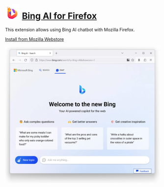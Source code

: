 # ![Icon](package/icon-48.png) [Bing AI for Firefox](https://addons.mozilla.org/en-US/firefox/addon/bing-ai-for-firefox)

This extension allows using Bing AI chatbot with Mozilla Firefox.

[Install from Mozilla Webstore](https://addons.mozilla.org/en-US/firefox/addon/bing-ai-for-firefox)

![Screenshot](screenshot.jpg)
